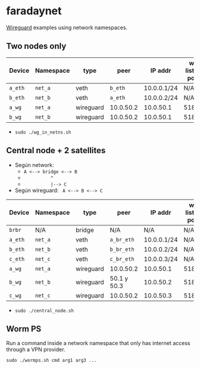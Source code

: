 # faradaynet

[Wireguard](https://www.wireguard.com/) examples using network namespaces.

## Two nodes only

| Device  | Namespace | type      | peer      | IP addr     | wg listen port | wg endpoint    |
| ------  | --------- | ----      | ----      | -------     | -------------- | -----------    |
| `a_eth` | `net_a`   | veth      | `b_eth`   | 10.0.0.1/24 | N/A            | N/A            |
| `b_eth` | `net_b`   | veth      | `a_eth`   | 10.0.0.2/24 | N/A            | N/A            |
| `a_wg`  | `net_a`   | wireguard | 10.0.50.2 | 10.0.50.1   | 51801          | 10.0.0.2:51802 |
| `b_wg`  | `net_b`   | wireguard | 10.0.50.2 | 10.0.50.1   | 51802          | 10.0.0.1:51801 |

* `sudo ./wg_in_netns.sh`

## Central node + 2 satellites

* Según network:
  * `A <--> bridge <--> B`
  * `          ^`
  * `          |--> C`
* Según wireguard: ` A <--> B <--> C`

| Device   | Namespace | type      | peer        | IP addr     | wg listen port |
| ------   | --------- | ----      | ----        | -------     | -------------- |
| `brbr`   | N/A       | bridge    | N/A         | N/A         | N/A            |
| `a_eth`  | `net_a`   | veth      | `a_br_eth`  | 10.0.0.1/24 | N/A            |
| `b_eth`  | `net_b`   | veth      | `b_br_eth`  | 10.0.0.2/24 | N/A            |
| `c_eth`  | `net_c`   | veth      | `c_br_eth`  | 10.0.0.3/24 | N/A            |
| `a_wg`   | `net_a`   | wireguard |  10.0.50.2  | 10.0.50.1   | 51801          |
| `b_wg`   | `net_b`   | wireguard | 50.1 y 50.3 | 10.0.50.2   | 51801          |
| `c_wg`   | `net_c`   | wireguard | 10.0.50.2   | 10.0.50.3   | 51801          |

* `sudo ./central_node.sh`

## Worm PS

Run a command inside a network namespace that only has
internet access through a VPN provider.

`sudo ./wormps.sh cmd arg1 arg3 ...`
